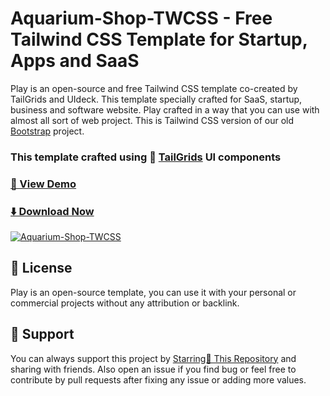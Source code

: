 # Aquarium-Shop-TWCSS - Free Tailwind CSS Template for Startup, Apps and SaaS

Play is an open-source and free Tailwind CSS template co-created by TailGrids and UIdeck. This template specially crafted for SaaS, startup, business and software website.
Play crafted in a way that you can use with almost all sort of web project. This is Tailwind CSS version of our old [Bootstrap]() project.

### This template crafted using 🥞 [TailGrids](https://tailgrids.com/) UI components

### [🚀 View Demo](https://c-onfused69.github.io/Aquarium-Shop-TWCSS/)

### [⬇️ Download Now]()

[![Aquarium-Shop-TWCSS]()](https://c-onfused69.github.io/Aquarium-Shop-TWCSS/)

## 📃 License

Play is an open-source template, you can use it with your personal or commercial projects without any attribution or backlink.

## 💙 Support

You can always support this project by [Starring🌟 This Repository](https://github.com/c-onfused69/Aquarium-Shop-TWCSS)
and sharing with friends. Also open an issue if you find bug or feel free to contribute by pull requests after fixing any issue or adding more values.
